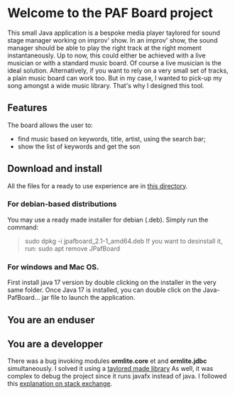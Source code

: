 # Welcome to the PAF Board project
This small Java application is a bespoke media player taylored for sound stage manager working on improv' show.
In an improv' show, the sound manager should be able to play the right track at the right moment instantaneously.
Up to now, this could either be achieved with a live musician  or with a standard music board. 
Of course a live musician is the ideal solution. 
Alternatively, if you want to rely on a very small set of tracks, a plain music board can work too.
 But in my case, I wanted to pick-up my song amongst a wide music library.
 That's why I designed this tool.
 ## Features
 The board allows the user to:
 * find music based on keywords, title, artist, using the search bar;
 * show the list of keywords and get the son
## Download and install
All the files for a ready to use experience are in [this directory](/target).
### For debian-based distributions
You may use a ready made installer for debian (.deb). Simply run the command:
> sudo dpkg -i jpafboard_2.1-1_amd64.deb
If you want to desinstall it, run:
> sudo apt remove JPafBoard
### For windows and Mac OS.
First install java 17 version by double clicking on the installer in the very same folder.
Once Java 17 is installed, you can double click on the Java-PafBoard... jar file to launch the application. 
## You are an enduser

## You are a developper
There was a bug invoking modules **ormlite.core** et and **ormlite.jdbc** simultaneously.
I solved it using a [taylored made library](https://jitpack.io/#com.gitlab.grrfe/ormlitebuild/5.1.1)
As well, it was complex to debug the project since it runs javafx instead of java.
I followed this [explanation on stack exchange](https://stackoverflow.com/questions/56197372/i-cant-debug-an-application-using-netbeans-11-with-javafx-12/56207033#56207033).
<!--stackedit_data:
eyJoaXN0b3J5IjpbLTE3MTUzNjI0NDUsMTk5NDcxNDMwNCw0OD
Q5MTI3MzFdfQ==
-->